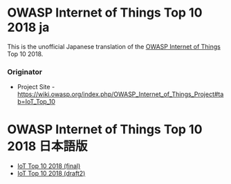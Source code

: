 # OWASP Internet of Things Top 10 2018 ja

This is the unofficial Japanese translation of the [OWASP Internet of Things](https://wiki.owasp.org/index.php/OWASP_Internet_of_Things_Project#tab=IoT_Top_10) Top 10 2018.

### Originator

- Project Site - <https://wiki.owasp.org/index.php/OWASP_Internet_of_Things_Project#tab=IoT_Top_10>

# OWASP Internet of Things Top 10 2018 日本語版

* [IoT Top 10 2018 (final)](Document/IoT_Top_10_2018_final.md)
* [IoT Top 10 2018 (draft2)](Document/IoT_Top_10_2018_draft2.md)
